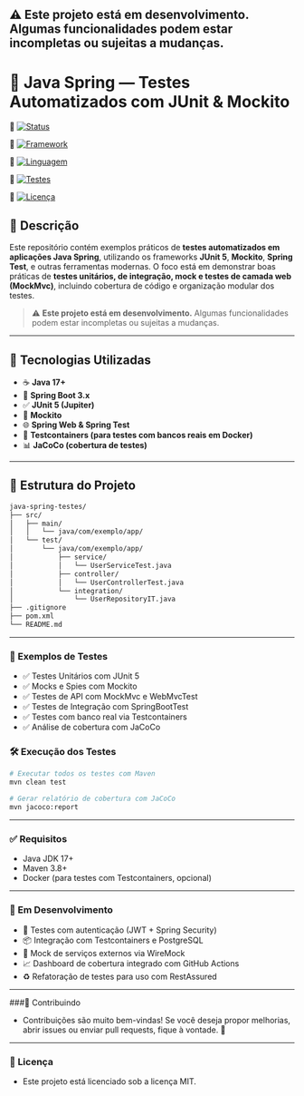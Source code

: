 ⚠️ **Este projeto está em desenvolvimento.** Algumas funcionalidades podem estar incompletas ou sujeitas a mudanças.
---

# 🧪 Java Spring — Testes Automatizados com JUnit & Mockito

🔗 [![Status](https://img.shields.io/badge/Status-Em_Desenvolvimento-yellow?style=for-the-badge)]()

🔗 [![Framework](https://img.shields.io/badge/Spring-Boot-brightgreen?style=for-the-badge)](https://spring.io/projects/spring-boot)

🔗 [![Linguagem](https://img.shields.io/badge/Linguagem-Java-blue?style=for-the-badge)](https://www.oracle.com/java/)

🔗 [![Testes](https://img.shields.io/badge/Testes-JUnit_5_&_Mockito-orange?style=for-the-badge)](https://junit.org/junit5/)

🔗 [![Licença](https://img.shields.io/badge/Licença-MIT-green?style=for-the-badge)](LICENSE)

## 📌 Descrição

Este repositório contém exemplos práticos de **testes automatizados em aplicações Java Spring**, utilizando os frameworks **JUnit 5**, **Mockito**, **Spring Test**, e outras ferramentas modernas. O foco está em demonstrar boas práticas de **testes unitários, de integração, mock e testes de camada web (MockMvc)**, incluindo cobertura de código e organização modular dos testes.

> ⚠️ **Este projeto está em desenvolvimento.** Algumas funcionalidades podem estar incompletas ou sujeitas a mudanças.

---

## 🚀 Tecnologias Utilizadas

- ☕ **Java 17+**
- 🌱 **Spring Boot 3.x**
- ✅ **JUnit 5 (Jupiter)**
- 🧪 **Mockito**
- 🌐 **Spring Web & Spring Test**
- 🧬 **Testcontainers (para testes com bancos reais em Docker)**
- 📊 **JaCoCo (cobertura de testes)**

---

## 📁 Estrutura do Projeto

```bash
java-spring-testes/
├── src/
│   ├── main/
│   │   └── java/com/exemplo/app/
│   └── test/
│       └── java/com/exemplo/app/
│           ├── service/
│           │   └── UserServiceTest.java
│           ├── controller/
│           │   └── UserControllerTest.java
│           └── integration/
│               └── UserRepositoryIT.java
├── .gitignore
├── pom.xml
└── README.md
```
---

### 🧪 Exemplos de Testes
- ✅ Testes Unitários com JUnit 5
- ✅ Mocks e Spies com Mockito
- ✅ Testes de API com MockMvc e WebMvcTest
- ✅ Testes de Integração com SpringBootTest
- ✅ Testes com banco real via Testcontainers
- ✅ Análise de cobertura com JaCoCo

### 🛠️ Execução dos Testes

```bash
# Executar todos os testes com Maven
mvn clean test

# Gerar relatório de cobertura com JaCoCo
mvn jacoco:report

```
---

### ✅ Requisitos
- Java JDK 17+
- Maven 3.8+
- Docker (para testes com Testcontainers, opcional)

---

### 📌 Em Desenvolvimento
- 🔄 Testes com autenticação (JWT + Spring Security)
- 📦 Integração com Testcontainers e PostgreSQL
- 🧪 Mock de serviços externos via WireMock
- 📈 Dashboard de cobertura integrado com GitHub Actions
- ♻️ Refatoração de testes para uso com RestAssured

---

###🤝 Contribuindo
- Contribuições são muito bem-vindas! Se você deseja propor melhorias, abrir issues ou enviar pull requests, fique à vontade. 🚀

---

### 📄 Licença
- Este projeto está licenciado sob a licença MIT.
